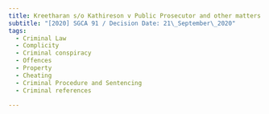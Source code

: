 ```yaml
---
title: Kreetharan s/o Kathireson v Public Prosecutor and other matters
subtitle: "[2020] SGCA 91 / Decision Date: 21\_September\_2020"
tags:
  - Criminal Law
  - Complicity
  - Criminal conspiracy
  - Offences
  - Property
  - Cheating
  - Criminal Procedure and Sentencing
  - Criminal references

---
```

